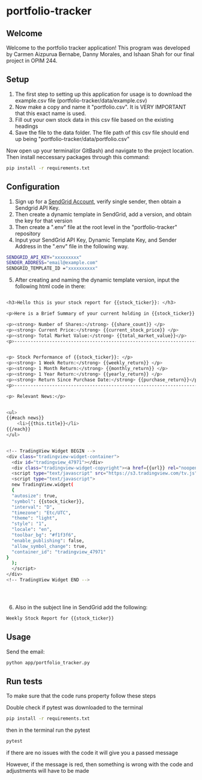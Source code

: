 # portfolio-tracker


## Welcome

Welcome to the portfolio tracker application! This program was developed by Carmen Aizpurua Bernabe, Danny Morales, and Ishaan Shah
for our final project in OPIM 244.



## Setup

1. The first step to setting up this application for usage is to download the example.csv file (portfolio-tracker/data/example.csv)
2. Now make a copy and name it "portfolio.csv". It is VERY IMPORTANT that this exact name is used.
3. Fill out your own stock data in this csv file based on the existing headings
4. Save the file to the data folder. The file path of this csv file should end up being "portfolio-tracker/data/portfolio.csv"




Now open up your terminal(or GitBash) and navigate to the project location. Then install neccessary packages through this command:

```sh
pip install -r requirements.txt
```

## Configuration


1. Sign up for a [SendGrid Account](https://sendgrid.com/), verify single sender, then obtain a Sendgrid API Key.
2. Then create a dynamic template in SendGrid, add a version, and obtain the key for that version
3. Then create a ".env" file at the root level in the "portfolio-tracker" repository
4. Input your SendGrid API Key, Dynamic Template Key, and Sender Address in the ".env" file in the following way.





```sh
SENDGRID_API_KEY="xxxxxxxxx"
SENDER_ADDRESS="email@example.com"
SENDGRID_TEMPLATE_ID ="xxxxxxxxxx"
```

5. After creating and naming the dynamic template version, input the following html code in there:

```sh

<h3>Hello this is your stock report for {{stock_ticker}}: </h3>

<p>Here is a Brief Summary of your current holding in {{stock_ticker}}: </p>

<p><strong> Number of Shares:</strong> {{share_count}} </p>
<p><strong> Current Price:</strong> {{current_stock_price}} </p>
<p><strong> Total Market Value:</strong> {{total_market_value}}</p>
<p>---------------------------------------------------------------------</p>


<p> Stock Performance of {{stock_ticker}}: </p>
<p><strong> 1 Week Return:</strong> {{weekly_return}} </p>
<p><strong> 1 Month Return:</strong> {{monthly_return}} </p>
<p><strong> 1 Year Return:</strong> {{yearly_return}} </p>
<p><strong> Return Since Purchase Date:</strong> {{purchase_return}}</p>
<p>---------------------------------------------------------------------</p>

<p> Relevant News:</p>


<ul>
{{#each news}}
	<li>{{this.title}}</li>
{{/each}}
</ul>


<!-- TradingView Widget BEGIN -->
<div class="tradingview-widget-container">
  <div id="tradingview_47971"></div>
  <div class="tradingview-widget-copyright"><a href={{url}} rel="noopener" target="_blank"><span class="blue-text">{{stock_ticker}} Chart</span></a> by TradingView</div>
  <script type="text/javascript" src="https://s3.tradingview.com/tv.js"></script>
  <script type="text/javascript">
  new TradingView.widget(
  {
  "autosize": true,
  "symbol": {{stock_ticker}},
  "interval": "D",
  "timezone": "Etc/UTC",
  "theme": "light",
  "style": "1",
  "locale": "en",
  "toolbar_bg": "#f1f3f6",
  "enable_publishing": false,
  "allow_symbol_change": true,
  "container_id": "tradingview_47971"
}
  );
  </script>
</div>
<!-- TradingView Widget END -->





```

6. Also in the subject line in SendGrid add the following:
```sh
Weekly Stock Report for {{stock_ticker}}
```





## Usage  

Send the email:

```sh
python app/portfolio_tracker.py
```

## Run tests 

To make sure that the code runs property follow these steps

Double check if pytest was downloaded to the terminal

```sh
pip install -r requirements.txt
```

then in the terminal run the pytest

```sh
pytest
```

if there are no issues with the code it will give you a passed message

However, if the message is red, then something is wrong with the code and 
adjustments will have to be made


